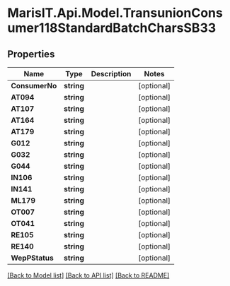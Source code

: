 
# MarisIT.Api.Model.TransunionConsumer118StandardBatchCharsSB33

## Properties

Name | Type | Description | Notes
------------ | ------------- | ------------- | -------------
**ConsumerNo** | **string** |  | [optional] 
**AT094** | **string** |  | [optional] 
**AT107** | **string** |  | [optional] 
**AT164** | **string** |  | [optional] 
**AT179** | **string** |  | [optional] 
**G012** | **string** |  | [optional] 
**G032** | **string** |  | [optional] 
**G044** | **string** |  | [optional] 
**IN106** | **string** |  | [optional] 
**IN141** | **string** |  | [optional] 
**ML179** | **string** |  | [optional] 
**OT007** | **string** |  | [optional] 
**OT041** | **string** |  | [optional] 
**RE105** | **string** |  | [optional] 
**RE140** | **string** |  | [optional] 
**WepPStatus** | **string** |  | [optional] 

[[Back to Model list]](../README.md#documentation-for-models)
[[Back to API list]](../README.md#documentation-for-api-endpoints)
[[Back to README]](../README.md)

